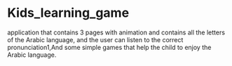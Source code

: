 # Kids_learning_game
application that contains 3 pages with animation and contains all the letters of the Arabic language, and the user can listen to the correct pronunciation1,And some simple games that help the child to enjoy the Arabic language.
